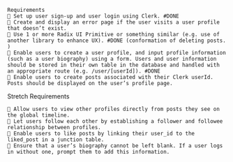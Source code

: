     Requirements
    🎯 Set up user sign-up and user login using Clerk. #DONE
    🎯 Create and display an error page if the user visits a user profile that doesn’t exist.
    🎯 Use 1 or more Radix UI Primitive or something similar (e.g. use of another library to enhance UX). #DONE (conformation of deleting posts. )
    🎯 Enable users to create a user profile, and input profile information (such as a user biography) using a form. Users and user information should be stored in their own table in the database and handled with an appropriate route (e.g. /user/[userId]). #DONE
    🎯 Enable users to create posts associated with their Clerk userId. Posts should be displayed on the user’s profile page.

Stretch Requirements

    🏹 Allow users to view other profiles directly from posts they see on the global timeline.
    🏹 Let users follow each other by establishing a follower and followee relationship between profiles.
    🏹 Enable users to like posts by linking their user_id to the liked_post in a junction table.
    🏹 Ensure that a user’s biography cannot be left blank. If a user logs in without one, prompt them to add this information.
